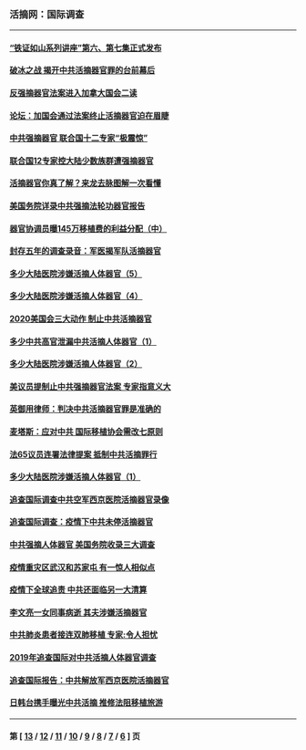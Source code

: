 ### 活摘网：国际调查
---
#### [“铁证如山系列讲座”第六、第七集正式发布](../../pages/nf5947/n13106287.md?08290430) 
#### [破冰之战 揭开中共活摘器官罪的台前幕后](../../pages/nf5947/n13082457.md?08290430) 
#### [反强摘器官法案进入加拿大国会二读](../../pages/nf5947/n13033450.md?08290430) 
#### [论坛：加国会通过法案终止活摘器官迫在眉睫](../../pages/nf5947/n13029839.md?08290430) 
#### [中共强摘器官 联合国十二专家“极震惊”](../../pages/nf5947/n13024313.md?08290430) 
#### [联合国12专家控大陆少数族群遭强摘器官](../../pages/nf5947/n13023877.md?08290430) 
#### [活摘器官你真了解？来龙去脉图解一次看懂](../../pages/nf5947/n13013820.md?08290430) 
#### [美国务院详录中共强摘法轮功器官报告](../../pages/nf5947/n12944519.md?08290430) 
#### [器官协调员曝145万移植费的利益分配（中）](../../pages/nf5947/n12894547.md?08290430) 
#### [封存五年的调查录音：军医揭军队活摘器官](../../pages/nf5947/n12798692.md?08290430) 
#### [多少大陆医院涉嫌活摘人体器官（5）](../../pages/nf5947/n12768383.md?08290430) 
#### [多少大陆医院涉嫌活摘人体器官（4）](../../pages/nf5947/n12664434.md?08290430) 
#### [2020美国会三大动作 制止中共活摘器官](../../pages/nf5947/n12682004.md?08290430) 
#### [多少中共高官泄漏中共活摘人体器官（1）](../../pages/nf5947/n12671234.md?08290430) 
#### [多少大陆医院涉嫌活摘人体器官（2）](../../pages/nf5947/n12655589.md?08290430) 
#### [美议员提制止中共强摘器官法案 专家指意义大](../../pages/nf5947/n12630561.md?08290430) 
#### [英御用律师：判决中共活摘器官罪是准确的](../../pages/nf5947/n12580740.md?08290430) 
#### [麦塔斯：应对中共 国际移植协会需改七原则](../../pages/nf5947/n12514711.md?08290430) 
#### [法65议员连署法律提案 抵制中共活摘罪行](../../pages/nf5947/n12437047.md?08290430) 
#### [多少大陆医院涉嫌活摘人体器官（1）](../../pages/nf5947/n12414284.md?08290430) 
#### [追查国际调查中共空军西京医院活摘器官录像](../../pages/nf5947/n12348837.md?08290430) 
#### [追查国际调查：疫情下中共未停活摘器官](../../pages/nf5947/n12273415.md?08290430) 
#### [中共强摘人体器官 美国务院收录三大调查](../../pages/nf5947/n12181488.md?08290430) 
#### [疫情重灾区武汉和苏家屯 有一惊人相似点](../../pages/nf5947/n12150824.md?08290430) 
#### [疫情下全球追责 中共还面临另一大清算](../../pages/nf5947/n12070397.md?08290430) 
#### [李文亮一女同事病逝 其夫涉嫌活摘器官](../../pages/nf5947/n11957882.md?08290430) 
#### [中共肺炎患者接连双肺移植 专家:令人担忧](../../pages/nf5947/n11945516.md?08290430) 
#### [2019年追查国际对中共活摘人体器官调查](../../pages/nf5947/n11917733.md?08290430) 
#### [追查国际报告：中共解放军西京医院活摘器官](../../pages/nf5947/n11838359.md?08290430) 
#### [日韩台携手曝光中共活摘 推修法阻移植旅游](../../pages/nf5947/n11712046.md?08290430) 

---
#### 第 [ [13](./13.md?08290430) / [12](./12.md?08290430) / [11](./11.md?08290430) / [10](./10.md?08290430) / [9](./9.md?08290430) / [8](./8.md?08290430) / [7](./7.md?08290430) / [6](./6.md?08290430) ] 页
